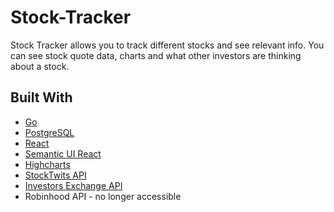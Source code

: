 # Stock-Tracker

Stock Tracker allows you to track different stocks and see relevant info. You can see stock quote data, charts and what other investors are thinking about a stock.

## Built With

* [Go](https://golang.org/)
* [PostgreSQL](https://www.postgresql.org/)
* [React](https://reactjs.org/)
* [Semantic UI React](https://react.semantic-ui.com/introduction)
* [Highcharts](https://api.highcharts.com/highcharts/)
* [StockTwits API](https://api.stocktwits.com/developers/docs)
* [Investors Exchange API](https://iextrading.com/developer/)
* Robinhood API - no longer accessible